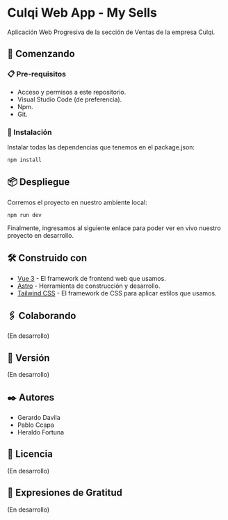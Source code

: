 # Culqi Web App - My Sells

Aplicación Web Progresiva de la sección de Ventas de la empresa Culqi.

## 🚀 Comenzando

### 📋 Pre-requisitos

- Acceso y permisos a este repositorio.
- Visual Studio Code (de preferencia).
- Npm.
- Git.

### 🔧 Instalación

Instalar todas las dependencias que tenemos en el package.json:

```
npm install
```

## 📦 Despliegue

Corremos el proyecto en nuestro ambiente local:

```
npm run dev
```

Finalmente, ingresamos al siguiente enlace para poder ver en vivo nuestro proyecto en desarrollo.

## 🛠️ Construido con

- [Vue 3](https://v3.vuejs.org/) - El framework de frontend web que usamos.
- [Astro](https://astro.build/) - Herramienta de construcción y desarrollo.
- [Tailwind CSS](https://tailwindcss.com/) - El framework de CSS para aplicar estilos que usamos.

## 🖇️ Colaborando

(En desarrollo)

## 📌 Versión

(En desarrollo)

## ✒️ Autores

- Gerardo Davila
- Pablo Ccapa
- Heraldo Fortuna

## 📄 Licencia

(En desarrollo)

## 🎁 Expresiones de Gratitud

(En desarrollo)
